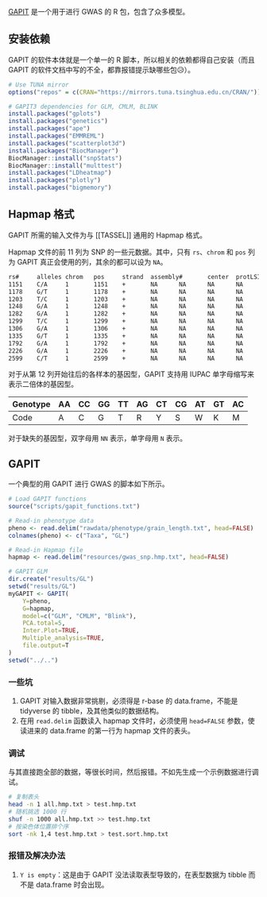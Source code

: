[GAPIT](https://zzlab.net/GAPIT/) 是一个用于进行 GWAS 的 R 包，包含了众多模型。

## 安装依赖
GAPIT 的软件本体就是一个单一的 R 脚本，所以相关的依赖都得自己安装（而且 GAPIT 的软件文档中写的不全，都靠报错提示缺哪些包😥）。

```R
# Use TUNA mirror
options("repos" = c(CRAN="https://mirrors.tuna.tsinghua.edu.cn/CRAN/"))

# GAPIT3 dependencies for GLM, CMLM, BLINK
install.packages("gplots")
install.packages("genetics")
install.packages("ape")
install.packages("EMMREML")
install.packages("scatterplot3d")
install.packages("BiocManager")
BiocManager::install("snpStats")
BiocManager::install("multtest")
install.packages("LDheatmap")
install.packages("plotly")
install.packages("bigmemory")
```


## Hapmap 格式

GAPIT 所需的输入文件为与 [[TASSEL]] 通用的 Hapmap 格式。

Hapmap 文件的前 11 列为 SNP 的一些元数据。其中，只有 `rs`、`chrom` 和 `pos` 列为 GAPIT 真正会使用的列，其余的都可以设为 `NA`。

```txt
rs#     alleles chrom   pos     strand  assembly#       center  protLSID        assayLSID       panelLSID       QCcode  B001
1151    C/A     1       1151    +       NA      NA      NA      NA      NA      NA      M       C       C       A       C
1178    G/T     1       1178    +       NA      NA      NA      NA      NA      NA      G       G       G       G       G
1203    T/C     1       1203    +       NA      NA      NA      NA      NA      NA      T       T       T       T       T
1248    G/A     1       1248    +       NA      NA      NA      NA      NA      NA      G       G       G       G       G
1282    G/A     1       1282    +       NA      NA      NA      NA      NA      NA      G       G       G       G       G
1299    T/C     1       1299    +       NA      NA      NA      NA      NA      NA      T       T       T       T       T
1306    G/A     1       1306    +       NA      NA      NA      NA      NA      NA      G       G       G       G       G
1335    G/T     1       1335    +       NA      NA      NA      NA      NA      NA      G       N       G       G       G
1792    G/A     1       1792    +       NA      NA      NA      NA      NA      NA      G       G       G       G       G
2226    G/A     1       2226    +       NA      NA      NA      NA      NA      NA      G       G       G       G       G
2599    C/T     1       2599    +       NA      NA      NA      NA      NA      NA      C       C       C       C       C
```

对于从第 12 列开始往后的各样本的基因型，GAPIT 支持用 IUPAC 单字母缩写来表示二倍体的基因型。

| Genotype | AA  | CC  | GG  | TT  | AG  | CT  | CG  | AT  | GT  | AC  |
| -------- | --- | --- | --- | --- | --- | --- | --- | --- | --- | --- |
| Code     | A   | C   | G   | T   | R   | Y   | S   | W   | K   | M   | 

对于缺失的基因型，双字母用 `NN` 表示，单字母用 `N` 表示。

## GAPIT
一个典型的用 GAPIT 进行 GWAS 的脚本如下所示。

```R
# Load GAPIT functions
source("scripts/gapit_functions.txt")

# Read-in phenotype data
pheno <- read.delim("rawdata/phenotype/grain_length.txt", head=FALSE)
colnames(pheno) <- c("Taxa", "GL")

# Read-in Hapmap file
hapmap <- read.delim("resources/gwas_snp.hmp.txt", head=FALSE)

# GAPIT GLM
dir.create("results/GL")
setwd("results/GL")
myGAPIT <- GAPIT(
    Y=pheno,
    G=hapmap,
    model=c("GLM", "CMLM", "Blink"),
    PCA.total=5,
    Inter.Plot=TRUE,
    Multiple_analysis=TRUE,
    file.output=T
)
setwd("../..")

```

### 一些坑
1. GAPIT 对输入数据非常挑剔，必须得是 r-base 的 data.frame，不能是 tidyverse 的 tibble，及其他类似的数据结构。
2. 在用 `read.delim` 函数读入 hapmap 文件时，必须使用 `head=FALSE` 参数，使读进来的 data.frame 的第一行为 hapmap 文件的表头。

### 调试
与其直接跑全部的数据，等很长时间，然后报错。不如先生成一个示例数据进行调试。
```bash
# 复制表头
head -n 1 all.hmp.txt > test.hmp.txt
# 随机挑选 1000 行
shuf -n 1000 all.hmp.txt >> test.hmp.txt
# 按染色体位置排个序
sort -nk 1,4 test.hmp.txt > test.sort.hmp.txt
```

### 报错及解决办法
1. `Y is empty`：这是由于 GAPIT 没法读取表型导致的，在表型数据为 tibble 而不是 data.frame 时会出现。
